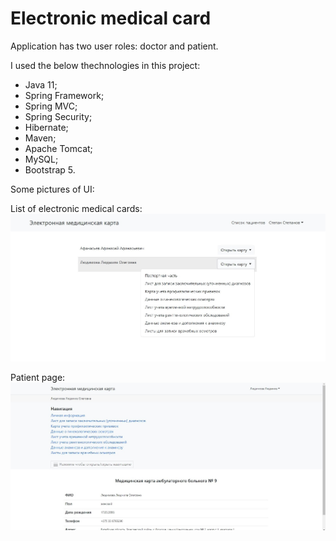 # Electronic medical card

Application has two user roles: doctor and patient. 

I used the below thechnologies in this project:
* Java 11;
* Spring Framework;
* Spring MVC;
* Spring Security;
* Hibernate;
* Maven;
* Apache Tomcat;
* MySQL;
* Bootstrap 5.

Some pictures of UI:

List of electronic medical cards:
![alt-текст](https://github.com/Primisen/Electronic-medical-card/blob/master/presentation/4.jpg "")

Patient page:
![alt-текст](https://github.com/Primisen/Electronic-medical-card/blob/master/presentation/9.jpg "patient page")
